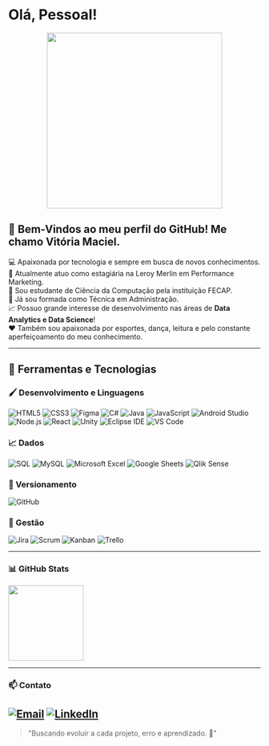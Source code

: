 # Olá, Pessoal!

<div align="center">
  <img src="https://media4.giphy.com/media/v1.Y2lkPTc5MGI3NjExZzNuOGx2eG80Z3V1bDFvenhic3dzY2lqYTlwMTZ1dDZwMTB1OXltZCZlcD12MV9pbnRlcm5hbF9naWZfYnlfaWQmY3Q9Zw/L1R1tvI9svkIWwpVYr/giphy.gif" height="350"/>
</div>

## 👋 Bem-Vindos ao meu perfil do GitHub! Me chamo Vitória Maciel. 

💻 Apaixonada por tecnologia e sempre em busca de novos conhecimentos.  
💼 Atualmente atuo como estagiária na Leroy Merlin em Performance Marketing.  
🤖 Sou estudante de Ciência da Computação pela instituição FECAP.  
📘 Já sou formada como Técnica em Administração.   
📈 Possuo grande interesse de desenvolvimento nas áreas de **Data Analytics e Data Science**!  
❤️ Também sou apaixonada por esportes, dança, leitura e pelo constante aperfeiçoamento do meu conhecimento. 

---
## 🚀 Ferramentas e Tecnologias
### 🖌️ Desenvolvimento e Linguagens
![HTML5](https://img.shields.io/badge/-HTML5-E34F26?style=for-the-badge&logo=html5&logoColor=white)
![CSS3](https://img.shields.io/badge/-CSS3-1572B6?style=for-the-badge&logo=css3&logoColor=white)
![Figma](https://img.shields.io/badge/-Figma-F24E1E?style=for-the-badge&logo=figma&logoColor=white)
![C#](https://img.shields.io/badge/C%23-239120?style=for-the-badge&logo=c-sharp&logoColor=white)
![Java](https://img.shields.io/badge/Java-ED8B00?style=for-the-badge&logo=openjdk&logoColor=white)
![JavaScript](https://img.shields.io/badge/-JavaScript-F7DF1E?style=for-the-badge&logo=javascript&logoColor=black)
![Android Studio](https://img.shields.io/badge/Android%20Studio-3DDC84?style=for-the-badge&logo=android-studio&logoColor=white)
![Node.js](https://img.shields.io/badge/Node.js-339933?style=for-the-badge&logo=nodedotjs&logoColor=white)
![React](https://img.shields.io/badge/React-20232A?style=for-the-badge&logo=react&logoColor=61DAFB)
![Unity](https://img.shields.io/badge/Unity-000000?style=for-the-badge&logo=unity&logoColor=white)
![Eclipse IDE](https://img.shields.io/badge/Eclipse-2C2255?style=for-the-badge&logo=eclipse&logoColor=white)
![VS Code](https://img.shields.io/badge/VS%20Code-007ACC?style=for-the-badge&logo=visual-studio-code&logoColor=white)

### 📈 Dados
![SQL](https://img.shields.io/badge/SQL-4479A1?style=for-the-badge&logo=sql&logoColor=white)
![MySQL](https://img.shields.io/badge/MySQL-005C84?style=for-the-badge&logo=mysql&logoColor=white)
![Microsoft Excel](https://img.shields.io/badge/Microsoft%20Excel-217346?style=for-the-badge&logo=microsoft-excel&logoColor=white)
![Google Sheets](https://img.shields.io/badge/Google%20Sheets-34A853?style=for-the-badge&logo=google-sheets&logoColor=white)
![Qlik Sense](https://img.shields.io/badge/Qlik%20Sense-009845?style=for-the-badge&logo=qlik&logoColor=white)

### 👾 Versionamento
![GitHub](https://img.shields.io/badge/-GitHub-181717?style=for-the-badge&logo=github&logoColor=white)

### 📄 Gestão
![Jira](https://img.shields.io/badge/Jira-0052CC?style=for-the-badge&logo=jira&logoColor=white)
![Scrum](https://img.shields.io/badge/Scrum-6DB33F?style=for-the-badge&logo=scrumalliance&logoColor=white)
![Kanban](https://img.shields.io/badge/Kanban-FF6F00?style=for-the-badge&logo=trello&logoColor=white)
![Trello](https://img.shields.io/badge/Trello-0052CC?style=for-the-badge&logo=trello&logoColor=white)

---

### 📊 GitHub Stats
<p align="left">
  <img height="150em" src="https://github-readme-stats.vercel.app/api?username=VickciV1102&show_icons=true&theme=dracula"/>
</p>

---

### 📫 Contato
[![Email](https://img.shields.io/badge/-Email-D14836?style=for-the-badge&logo=gmail&logoColor=white)](mailto:vitoriamaciel110206@gmail.com?subject=Olá!%20Encontrei%20seu%20GitHub&body=Quero%20falar%20sobre...)
[![LinkedIn](https://img.shields.io/badge/-LinkedIn-%230077B5?style=for-the-badge&logo=linkedin&logoColor=white)](https://www.linkedin.com/in/riquelme-viana-a021732a7/)
---

> "Buscando evoluir a cada projeto, erro e aprendizado. 🚀"
